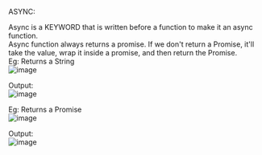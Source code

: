 ASYNC:  
  
Async is a KEYWORD that is written before a function to make it an async function.  
Async function always returns a promise. If we don't return a Promise, it'll take the value, wrap it inside a promise, and then return the Promise.  
Eg:  Returns a String  
![image](https://github.com/Gayathri229/JavaScript/assets/60467364/f3bc18f1-da34-44a3-97eb-dd0c86203062)  
  
Output:  
![image](https://github.com/Gayathri229/JavaScript/assets/60467364/6e3c08db-395e-46a3-b6f5-f6b5d697727c)

Eg: Returns a Promise  
![image](https://github.com/Gayathri229/JavaScript/assets/60467364/f67613ea-9de9-4a00-b929-8caee9d4ba49)

Output:  
![image](https://github.com/Gayathri229/JavaScript/assets/60467364/5e8a35df-9c87-4bce-aea2-a10ba721b4b0)
